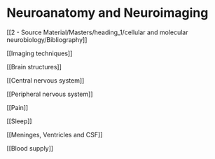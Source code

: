 # Neuroanatomy and Neuroimaging

[[2 - Source Material/Masters/heading_1/cellular and molecular neurobiology/Bibliography]]

[[Imaging techniques]]

[[Brain structures]]

[[Central nervous system]]

[[Peripheral nervous system]]

[[Pain]]

[[Sleep]]

[[Meninges, Ventricles and CSF]]

[[Blood supply]]